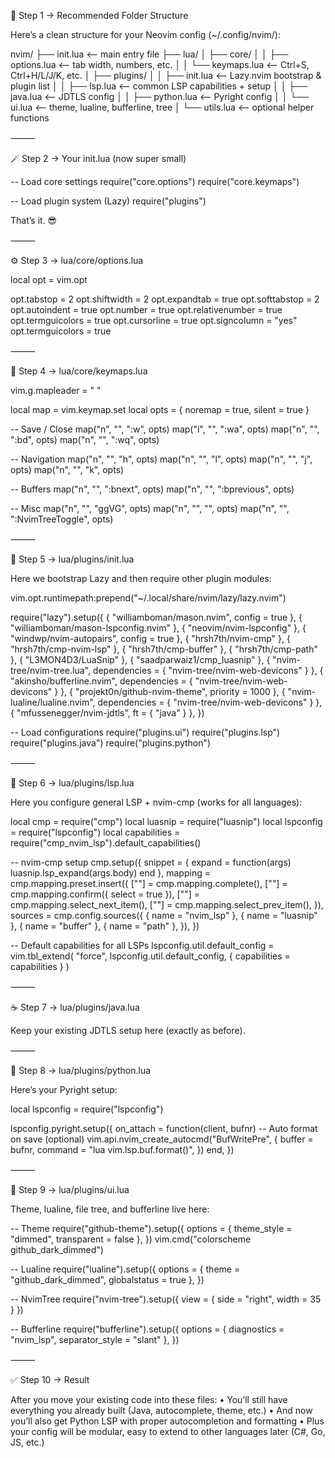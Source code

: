 🧱 Step 1 → Recommended Folder Structure

Here’s a clean structure for your Neovim config (~/.config/nvim/):

nvim/
├── init.lua                 <-- main entry file
├── lua/
│   ├── core/
│   │   ├── options.lua      <-- tab width, numbers, etc.
│   │   └── keymaps.lua      <-- Ctrl+S, Ctrl+H/L/J/K, etc.
│   ├── plugins/
│   │   ├── init.lua         <-- Lazy.nvim bootstrap & plugin list
│   │   ├── lsp.lua          <-- common LSP capabilities + setup
│   │   ├── java.lua         <-- JDTLS config
│   │   ├── python.lua       <-- Pyright config
│   │   └── ui.lua           <-- theme, lualine, bufferline, tree
│   └── utils.lua            <-- optional helper functions


⸻

🪄 Step 2 → Your init.lua (now super small)

-- Load core settings
require("core.options")
require("core.keymaps")

-- Load plugin system (Lazy)
require("plugins")

That’s it. 😎

⸻

⚙️ Step 3 → lua/core/options.lua

local opt = vim.opt

opt.tabstop = 2
opt.shiftwidth = 2
opt.expandtab = true
opt.softtabstop = 2
opt.autoindent = true
opt.number = true
opt.relativenumber = true
opt.termguicolors = true
opt.cursorline = true
opt.signcolumn = "yes"
opt.termguicolors = true


⸻

🎹 Step 4 → lua/core/keymaps.lua

vim.g.mapleader = " "

local map = vim.keymap.set
local opts = { noremap = true, silent = true }

-- Save / Close
map("n", "<C-s>", ":w<CR>", opts)
map("i", "<C-s>", "<Esc>:w<CR>a", opts)
map("n", "<C-w>", ":bd<CR>", opts)
map("n", "<C-S-q>", ":wq<CR>", opts)

-- Navigation
map("n", "<C-h>", "<C-w>h", opts)
map("n", "<C-l>", "<C-w>l", opts)
map("n", "<C-j>", "<C-w>j", opts)
map("n", "<C-k>", "<C-w>k", opts)

-- Buffers
map("n", "<Tab>", ":bnext<CR>", opts)
map("n", "<S-Tab>", ":bprevious<CR>", opts)

-- Misc
map("n", "<C-a>", "ggVG", opts)
map("n", "<C-z>", "<Nop>", opts)
map("n", "<C-b>", ":NvimTreeToggle<CR>", opts)


⸻

🧩 Step 5 → lua/plugins/init.lua

Here we bootstrap Lazy and then require other plugin modules:

vim.opt.runtimepath:prepend("~/.local/share/nvim/lazy/lazy.nvim")

require("lazy").setup({
  { "williamboman/mason.nvim", config = true },
  { "williamboman/mason-lspconfig.nvim" },
  { "neovim/nvim-lspconfig" },
  { "windwp/nvim-autopairs", config = true },
  { "hrsh7th/nvim-cmp" },
  { "hrsh7th/cmp-nvim-lsp" },
  { "hrsh7th/cmp-buffer" },
  { "hrsh7th/cmp-path" },
  { "L3MON4D3/LuaSnip" },
  { "saadparwaiz1/cmp_luasnip" },
  { "nvim-tree/nvim-tree.lua", dependencies = { "nvim-tree/nvim-web-devicons" } },
  { "akinsho/bufferline.nvim", dependencies = { "nvim-tree/nvim-web-devicons" } },
  { "projekt0n/github-nvim-theme", priority = 1000 },
  { "nvim-lualine/lualine.nvim", dependencies = { "nvim-tree/nvim-web-devicons" } },
  { "mfussenegger/nvim-jdtls", ft = { "java" } },
})

-- Load configurations
require("plugins.ui")
require("plugins.lsp")
require("plugins.java")
require("plugins.python")


⸻

🧠 Step 6 → lua/plugins/lsp.lua

Here you configure general LSP + nvim-cmp (works for all languages):

local cmp = require("cmp")
local luasnip = require("luasnip")
local lspconfig = require("lspconfig")
local capabilities = require("cmp_nvim_lsp").default_capabilities()

-- nvim-cmp setup
cmp.setup({
  snippet = { expand = function(args) luasnip.lsp_expand(args.body) end },
  mapping = cmp.mapping.preset.insert({
    ["<C-Space>"] = cmp.mapping.complete(),
    ["<CR>"] = cmp.mapping.confirm({ select = true }),
    ["<Tab>"] = cmp.mapping.select_next_item(),
    ["<S-Tab>"] = cmp.mapping.select_prev_item(),
  }),
  sources = cmp.config.sources({
    { name = "nvim_lsp" },
    { name = "luasnip" },
    { name = "buffer" },
    { name = "path" },
  }),
})

-- Default capabilities for all LSPs
lspconfig.util.default_config = vim.tbl_extend(
  "force",
  lspconfig.util.default_config,
  { capabilities = capabilities }
)


⸻

☕ Step 7 → lua/plugins/java.lua

Keep your existing JDTLS setup here (exactly as before).

⸻

🐍 Step 8 → lua/plugins/python.lua

Here’s your Pyright setup:

local lspconfig = require("lspconfig")

lspconfig.pyright.setup({
  on_attach = function(client, bufnr)
    -- Auto format on save (optional)
    vim.api.nvim_create_autocmd("BufWritePre", {
      buffer = bufnr,
      command = "lua vim.lsp.buf.format()",
    })
  end,
})


⸻

🎨 Step 9 → lua/plugins/ui.lua

Theme, lualine, file tree, and bufferline live here:

-- Theme
require("github-theme").setup({
  options = { theme_style = "dimmed", transparent = false },
})
vim.cmd("colorscheme github_dark_dimmed")

-- Lualine
require("lualine").setup({
  options = { theme = "github_dark_dimmed", globalstatus = true },
})

-- NvimTree
require("nvim-tree").setup({ view = { side = "right", width = 35 } })

-- Bufferline
require("bufferline").setup({
  options = { diagnostics = "nvim_lsp", separator_style = "slant" },
})


⸻

✅ Step 10 → Result

After you move your existing code into these files:
	•	You’ll still have everything you already built (Java, autocomplete, theme, etc.)
	•	And now you’ll also get Python LSP with proper autocompletion and formatting
	•	Plus your config will be modular, easy to extend to other languages later (C#, Go, JS, etc.)

